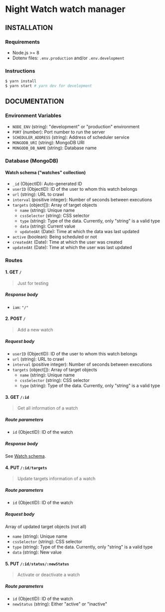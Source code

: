 # Night Watch watch manager

## INSTALLATION

### Requirements

- Node.js >= 8
- Dotenv files: `.env.production` and/or `.env.development`

### Instructions

```bash
$ yarn install
$ yarn start # yarn dev for development
```

## DOCUMENTATION

### Environment Variables

- `NODE_ENV` (string): "development" or "production" environment
- `PORT` (number): Port number to run the server
- `SCHEDULER_ADDRESS` (string): Address of scheduler service
- `MONGODB_URI` (string): MongoDB URI
- `MONGODB_DB_NAME` (string): Database name

### Database (MongoDB)

#### Watch schema ("watches" collection)

- `_id` (ObjectID): Auto-generated ID
- `userID` (ObjectID): ID of the user to whom this watch belongs
- `url` (string): URL to crawl
- `interval` (positive integer): Number of seconds between executions
- `targets` (object[]): Array of target objects
  - `name` (string): Unique name
  - `cssSelector` (string): CSS selector
  - `type` (string): Type of the data. Currently, only "string" is a valid type
  - `data` (string): Current value
  - `updatedAt` (Date): Time at which the data was last updated
- `active` (boolean): Being scheduled or not
- `createdAt` (Date): Time at which the user was created
- `updatedAt` (Date): Time at which the user was last updated

### Routes

#### 1. GET `/`

> Just for testing

##### Response body

- `iam`: `"/"`

#### 2. POST `/`

> Add a new watch

##### Request body

- `userID` (ObjectID): ID of the user to whom this watch belongs
- `url` (string): URL to crawl
- `interval` (positive integer): Number of seconds between executions
- `targets` (object[]): Array of target objects
  - `name` (string): Unique name
  - `cssSelector` (string): CSS selector
  - `type` (string): Type of the data. Currently, only "string" is a valid type

#### 3. GET `/:id`

> Get all information of a watch

##### Route parameters

- `id` (ObjectID): ID of the watch

##### Response body

See [Watch schema](#watch-schema-watches-collection).

#### 4. PUT `/:id/targets`

> Update targets information of a watch

##### Route parameters

- `id` (ObjectID): ID of the watch

##### Request body

Array of updated target objects (not all)

- `name` (string): Unique name
- `cssSelector` (string): CSS selector
- `type` (string): Type of the data. Currently, only "string" is a valid type
- `data` (string): New value

#### 5. PUT `/:id/status/:newStatus`

> Activate or deactivate a watch

##### Route parameters

- `id` (ObjectID): ID of the watch
- `newStatus` (string): Either "active" or "inactive"
